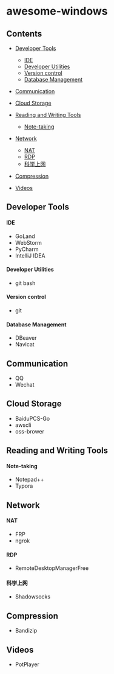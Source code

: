 # awesome-windows
## Contents

- [Developer Tools](#developer-tools)

  - [IDE](#ide)
  - [Developer Utilities](#developer-utilities)
  - [Version control](#version-control)
  - [Database Management](#database-management)

- [Communication](#communication)

- [Cloud Storage](#cloud-storage)

- [Reading and Writing Tools](#reading-and-writing-tools)

  - [Note-taking](#note-taking)

- [Network](#network)

  - [NAT](#nat)
  - [RDP](#rdp)
  - [科学上网](#科学上网)

- [Compression](#compression)

- [Videos](#videos)

  

## Developer Tools

#### IDE

- GoLand
- WebStorm
- PyCharm
- IntelliJ IDEA

#### Developer Utilities

- git bash

#### Version control

- git

#### Database Management

- DBeaver
- Navicat

## Communication

- QQ
- Wechat

## Cloud Storage

- BaiduPCS-Go
- awscli
- oss-brower

## Reading and Writing Tools

#### Note-taking

- Notepad++
- Typora

## Network

#### NAT

- FRP
- ngrok

#### RDP

- RemoteDesktopManagerFree

#### 科学上网

- Shadowsocks

## Compression

- Bandizip

## Videos

- PotPlayer


